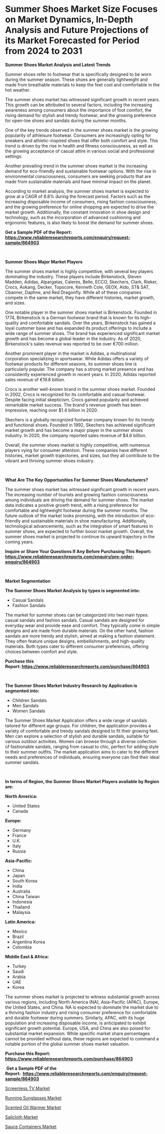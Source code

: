 <p><h1>Summer Shoes Market Size Focuses on Market Dynamics, In-Depth Analysis and Future Projections of its Market Forecasted for Period from 2024 to 2031</h1></p><p><strong>Summer Shoes Market Analysis and Latest Trends</strong></p>
<p><p>Summer shoes refer to footwear that is specifically designed to be worn during the summer season. These shoes are generally lightweight and made from breathable materials to keep the feet cool and comfortable in the hot weather.</p><p>The summer shoes market has witnessed significant growth in recent years. This growth can be attributed to several factors, including the increasing awareness among consumers about the importance of foot comfort, the rising demand for stylish and trendy footwear, and the growing preference for open-toe shoes and sandals during the summer months.</p><p>One of the key trends observed in the summer shoes market is the growing popularity of athleisure footwear. Consumers are increasingly opting for sneakers and athletic-inspired shoes that offer both comfort and style. This trend is driven by the rise in health and fitness consciousness, as well as the growing acceptance of casual attire in various social and professional settings.</p><p>Another prevailing trend in the summer shoes market is the increasing demand for eco-friendly and sustainable footwear options. With the rise in environmental consciousness, consumers are seeking products that are made from sustainable materials and have minimal impact on the planet.</p><p>According to market analysis, the summer shoes market is expected to grow at a CAGR of 6.8% during the forecast period. Factors such as the increasing disposable income of consumers, rising fashion consciousness, and the growing preference for online shopping are expected to drive the market growth. Additionally, the constant innovation in shoe design and technology, such as the incorporation of advanced cushioning and ergonomic features, is also likely to boost the demand for summer shoes.</p></p>
<p><strong>Get a Sample PDF of the Report:&nbsp; <a href="https://www.reliableresearchreports.com/enquiry/request-sample/864903">https://www.reliableresearchreports.com/enquiry/request-sample/864903</a></strong></p>
<p>&nbsp;</p>
<p><strong>Summer Shoes Major Market Players</strong></p>
<p><p>The summer shoes market is highly competitive, with several key players dominating the industry. These players include Birkenstock, Steven Madden, Adidas, Alpargatas, Caleres, Belle, ECCO, Skechers, Clark, Rieker, Crocs, Aokang, Decker, Topscore, Kenneth Cole, GEOX, Aldo, ST& SAT, Cbanner, Daphne, and Red Dragonfly. While all of these companies compete in the same market, they have different histories, market growth, and sizes.</p><p>One notable player in the summer shoes market is Birkenstock. Founded in 1774, Birkenstock is a German footwear brand that is known for its high-quality and comfortable sandals. Over the years, Birkenstock has gained a loyal customer base and has expanded its product offerings to include a wide range of summer shoes. The brand has experienced significant market growth and has become a global leader in the industry. As of 2020, Birkenstock's sales revenue was reported to be over €700 million.</p><p>Another prominent player in the market is Adidas, a multinational corporation specializing in sportswear. While Adidas offers a variety of footwear products for different seasons, its summer shoes line is particularly popular. The company has a strong market presence and has consistently experienced growth in recent years. In 2020, Adidas reported sales revenue of €19.8 billion.</p><p>Crocs is another well-known brand in the summer shoes market. Founded in 2002, Crocs is recognized for its comfortable and casual footwear. Despite facing initial skepticism, Crocs gained popularity and achieved remarkable market success. The brand's revenue growth has been impressive, reaching over $1.4 billion in 2020.</p><p>Skechers is a globally recognized footwear company known for its trendy and functional shoes. Founded in 1992, Skechers has achieved significant market growth and has become a major player in the summer shoes industry. In 2020, the company reported sales revenue of $4.6 billion.</p><p>Overall, the summer shoes market is highly competitive, with numerous players vying for consumer attention. These companies have different histories, market growth trajectories, and sizes, but they all contribute to the vibrant and thriving summer shoes industry.</p></p>
<p>&nbsp;</p>
<p><strong>What Are The Key Opportunities For Summer Shoes Manufacturers?</strong></p>
<p><p>The summer shoes market has witnessed significant growth in recent years. The increasing number of tourists and growing fashion consciousness among individuals are driving the demand for summer shoes. The market data indicates a positive growth trend, with a rising preference for comfortable and lightweight footwear during the summer months. The future outlook of the market looks promising, with the introduction of eco-friendly and sustainable materials in shoe manufacturing. Additionally, technological advancements, such as the integration of smart features in summer shoes, are expected to further boost market growth. Overall, the summer shoes market is projected to continue its upward trajectory in the coming years.</p></p>
<p><strong>Inquire or Share Your Questions If Any Before Purchasing This Report: <a href="https://www.reliableresearchreports.com/enquiry/pre-order-enquiry/864903">https://www.reliableresearchreports.com/enquiry/pre-order-enquiry/864903</a></strong></p>
<p>&nbsp;</p>
<p><strong>Market Segmentation</strong></p>
<p><strong>The Summer Shoes Market Analysis by types is segmented into:</strong></p>
<p><ul><li>Casual Sandals</li><li>Fashion Sandals</li></ul></p>
<p><p>The market for summer shoes can be categorized into two main types: casual sandals and fashion sandals. Casual sandals are designed for everyday wear and provide ease and comfort. They typically come in simple designs and are made from durable materials. On the other hand, fashion sandals are more trendy and stylish, aimed at making a fashion statement. They often feature unique designs, embellishments, and high-quality materials. Both types cater to different consumer preferences, offering choices between comfort and style.</p></p>
<p><strong>Purchase this Report:&nbsp;<a href="https://www.reliableresearchreports.com/purchase/864903">https://www.reliableresearchreports.com/purchase/864903</a></strong></p>
<p>&nbsp;</p>
<p><strong>The Summer Shoes Market Industry Research by Application is segmented into:</strong></p>
<p><ul><li>Children Sandals</li><li>Men Sandals</li><li>Women Sandals</li></ul></p>
<p><p>The Summer Shoes Market Application offers a wide range of sandals tailored for different age groups. For children, the application provides a variety of comfortable and trendy sandals designed to fit their growing feet. Men can explore a selection of stylish and durable sandals, suitable for various outdoor activities. Women can browse through a diverse collection of fashionable sandals, ranging from casual to chic, perfect for adding style to their summer outfits. The market application aims to cater to the different needs and preferences of individuals, ensuring everyone can find their ideal summer sandals.</p></p>
<p>&nbsp;</p>
<p><strong>In terms of Region, the Summer Shoes Market Players available by Region are:</strong></p>
<p>
    <p> <strong> North America: </strong>
        <ul>
            <li>United States</li>
            <li>Canada</li>
        </ul>
        </p> 
    <p> <strong> Europe: </strong>
        <ul>
            <li>Germany</li>
            <li>France</li>
            <li>U.K.</li>
            <li>Italy</li>
            <li>Russia</li>
        </ul>
        </p> 
    <p> <strong> Asia-Pacific: </strong>
        <ul>
            <li>China</li>
            <li>Japan</li>
            <li>South Korea</li>
            <li>India</li>
            <li>Australia</li>
            <li>China Taiwan</li>
            <li>Indonesia</li>
            <li>Thailand</li>
            <li>Malaysia</li>
        </ul>
        </p> 
    <p> <strong> Latin America: </strong>
        <ul>
            <li>Mexico</li>
            <li>Brazil</li>
            <li>Argentina Korea</li>
            <li>Colombia</li>
        </ul>
        </p> 
    <p> <strong> Middle East & Africa: </strong>
        <ul>
            <li>Turkey</li>
            <li>Saudi</li>
            <li>Arabia</li>
            <li>UAE</li>
            <li>Korea</li>
        </ul>
    </p>
    </p>
<p><p>The summer shoes market is projected to witness substantial growth across various regions, including North America (NA), Asia-Pacific (APAC), Europe, the United States, and China. NA is expected to dominate the market due to a thriving fashion industry and rising consumer preference for comfortable and durable footwear during summers. Similarly, APAC, with its huge population and increasing disposable income, is anticipated to exhibit significant growth potential. Europe, USA, and China are also poised for substantial market expansion. While specific market share percentages cannot be provided without data, these regions are expected to command a notable portion of the global summer shoes market valuation.</p></p>
<p><strong>Purchase this Report: <a href="https://www.reliableresearchreports.com/purchase/864903">https://www.reliableresearchreports.com/purchase/864903</a></strong></p>
<p>&nbsp;<strong>Get a Sample PDF of the Report:&nbsp;&nbsp;<a href="https://www.reliableresearchreports.com/enquiry/request-sample/864903">https://www.reliableresearchreports.com/enquiry/request-sample/864903</a></strong></p>
<p><strong></strong></p>
<p><p><a href="https://github.com/luckyshygirl/Market-Research-Report-List-2/blob/main/screenless-tv-market.md">Screenless TV Market</a></p><p><a href="https://github.com/lbird53714/Market-Research-Report-List-2/blob/main/running-sunglasses-market.md">Running Sunglasses Market</a></p><p><a href="https://github.com/vimar16th/Market-Research-Report-List-2/blob/main/scented-oil-warmer-market.md">Scented Oil Warmer Market</a></p><p><a href="https://github.com/pizolina/Market-Research-Report-List-2/blob/main/sailcloth-market.md">Sailcloth Market</a></p><p><a href="https://github.com/sofayahoo2023/Market-Research-Report-List-2/blob/main/sauce-containers-market.md">Sauce Containers Market</a></p></p>